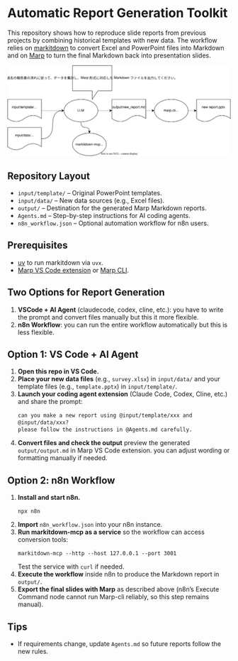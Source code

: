 # Automatic Report Generation Toolkit

This repository shows how to reproduce slide reports from previous projects by combining historical templates with new data. The workflow relies on [markitdown](https://github.com/microsoft/markitdown) to convert Excel and PowerPoint files into Markdown and on [Marp](https://marp.app/) to turn the final Markdown back into presentation slides.

![Workflow diagram](./images/flow.drawio.svg)

## Repository Layout
- `input/template/` – Original PowerPoint templates.
- `input/data/` – New data sources (e.g., Excel files).
- `output/` – Destination for the generated Marp Markdown reports.
- `Agents.md` – Step-by-step instructions for AI coding agents.
- `n8n_workflow.json` – Optional automation workflow for n8n users.

## Prerequisites
- [uv](https://github.com/astral-sh/uv) to run markitdown via `uvx`.
- [Marp VS Code extension](https://github.com/marp-team/marp-vscode) or [Marp CLI](https://github.com/marp-team/marp-cli).

## Two Options for Report Generation
1. **VSCode + AI Agent** (claudecode, codex, cline, etc.):
   you have to write the prompt and convert files manually but this it more flexible.
2. **n8n Workflow**:
   you can run the entire workflow automatically but this is less flexible.

## Option 1: VS Code + AI Agent

1. **Open this repo in VS Code.**
2. **Place your new data files** (e.g., `survey.xlsx`) in `input/data/` and your template files (e.g., `template.pptx`) in `input/template/`.
3. **Launch your coding agent extension** (Claude Code, Codex, Cline, etc.) and share the prompt:
   ```
   can you make a new report using @input/template/xxx and @input/data/xxx?
   please follow the instructions in @Agents.md carefully.
   ```
4. **Convert files and check the output**
preview the generated `output/output.md` in Marp VS Code extension. you can adjust wording or formatting manually if needed.

## Option 2: n8n Workflow

1. **Install and start n8n.**
   ```
   npx n8n
   ```
2. **Import** `n8n_workflow.json` into your n8n instance.
3. **Run markitdown-mcp as a service** so the workflow can access conversion tools:
   ```
   markitdown-mcp --http --host 127.0.0.1 --port 3001
   ```
   Test the service with `curl` if needed.
4. **Execute the workflow** inside n8n to produce the Markdown report in `output/`.
5. **Export the final slides with Marp** as described above (n8n’s Execute Command node cannot run Marp-cli reliably, so this step remains manual).

## Tips
- If requirements change, update `Agents.md` so future reports follow the new rules.